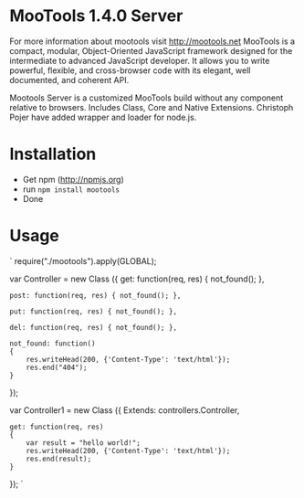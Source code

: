 # MooTools 1.4.0 Server

For more information about mootools visit http://mootools.net
MooTools is a compact, modular, Object-Oriented JavaScript framework designed for the intermediate to advanced JavaScript developer.
It allows you to write powerful, flexible, and cross-browser code with its elegant, well documented, and coherent API.

Mootools Server is a customized MooTools build without any component relative to browsers. Includes Class, Core and Native Extensions.
Christoph Pojer have added wrapper and loader for node.js.

# Installation

* Get npm (http://npmjs.org)
* run `npm install mootools`
* Done

# Usage
`
require("./mootools").apply(GLOBAL);

var Controller = new Class
({
	get: function(req, res) { not_found(); },
	
	post: function(req, res) { not_found(); },
	
	put: function(req, res) { not_found(); },
	
	del: function(req, res) { not_found(); },
	
	not_found: function()
	{
		res.writeHead(200, {'Content-Type': 'text/html'});
		res.end("404");
	}
});

var Controller1 = new Class
({
	Extends: controllers.Controller,
	
	get: function(req, res)
	{
		var result = "hello world!";
		res.writeHead(200, {'Content-Type': 'text/html'});
		res.end(result);
	}
});
`
